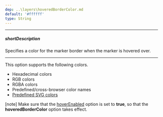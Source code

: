 ```yaml
---
dep: ..\layers\hoveredBorderColor.md
default: '#ffffff'
type: String
---
```

---
##### shortDescription
Specifies a color for the marker border when the marker is hovered over.

---
This option supports the following colors.

* Hexadecimal colors
* RGB colors
* RGBA colors
* Predefined/cross-browser color names
* [Predefined SVG colors](https://www.w3.org/TR/SVG/types.html#ColorKeywords)

[note] Make sure that the [hoverEnabled](/api-reference/20%20Data%20Visualization%20Widgets/dxVectorMap/1%20Configuration/markerSettings/hoverEnabled.md '/Documentation/ApiReference/Data_Visualization_Widgets/dxVectorMap/Configuration/markerSettings/#hoverEnabled') option is set to **true**, so that the **hoveredBorderColor** option takes effect.